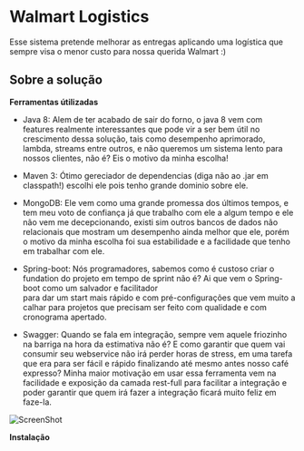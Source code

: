 Walmart Logistics
=======
Esse sistema pretende melhorar as entregas aplicando uma logística que sempre visa o menor custo para nossa querida Walmart :)  



**Sobre a solução** 
-------  

**Ferramentas útilizadas**

  * Java 8: Alem de ter acabado de sair do forno, o java 8 vem com features realmente interessantes que pode vir a ser bem útil no crescimento dessa solução, tais como desempenho aprimorado, lambda, streams entre outros, e não queremos um sistema lento para nossos clientes, não é? Eis o motivo da minha escolha!
  
  * Maven 3: Ótimo gereciador de dependencias (diga não ao .jar em classpath!) escolhi ele pois tenho grande dominio sobre ele. 
  
  * MongoDB: Ele vem como uma grande promessa dos últimos tempos, e tem meu voto de confiança já que trabalho com ele a algum tempo e ele não vem me decepcionando, existi sim outros bancos de dados não relacionais que mostram um desempenho ainda melhor que ele, porém o motivo da minha escolha foi sua estabilidade e a facilidade que tenho em trabalhar com ele.
  
  * Spring-boot: Nós programadores, sabemos como é custoso criar o fundation do projeto em tempo de sprint não é? Ai que vem o Spring-boot como um salvador e facilitador  
 para dar um start mais rápido e com pré-configurações que vem muito a calhar para projetos que precisam ser feito com qualidade e com cronograma apertado.
 
  * Swagger: Quando se fala em integração, sempre vem aquele friozinho na barriga na hora da estimativa não é? E como garantir que quem vai consumir seu webservice não irá perder horas de stress, em uma tarefa que era para ser fácil e rápido finalizando até mesmo antes nosso café expresso? Minha maior motivação em usar essa ferramenta vem na facilidade e exposição da camada rest-full para facilitar a integração e poder garantir que quem irá fazer a integração ficará muito feliz em faze-la.
    
![ScreenShot](https://lh4.googleusercontent.com/7V_X-ZE-bprk1efmlbAEVn-xs0yNwPj2UT6PE8u4qdYHroTQLUAd8B1ZrdezRgnNMrPUOXPFljnIi3o=w1342-h547-rw)
    
    
**Instalação**
    
